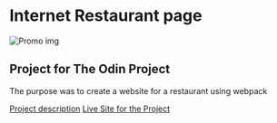 # Internet Restaurant page

![Promo img](./img/promo.png)

## Project for The Odin Project

The purpose was to create a website for a restaurant using webpack

[Project description](https://www.theodinproject.com/lessons/node-path-javascript-restaurant-page)
[Live Site for the Project](https://restaurant-page-nu.vercel.app/)